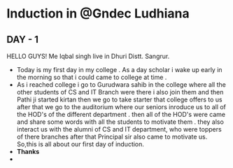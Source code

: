 # Induction in @Gndec Ludhiana 

## DAY - 1 

HELLO GUYS! Me Iqbal singh live in Dhuri Distt. Sangrur. 
 - Today is my first day in my college . As a day scholar i wake up early in the morning so that i could came  to college at time .
 - As i reached college i go to Gurudwara sahib in the college where all the other students of CS and IT Branch were there i also join them and then Pathi ji started kirtan then we go to take starter that college offers to us after that we go to the auditorium where our seniors inroduce us to all of the HOD's of the different department . then all of the HOD's were came and share some words with all the students to motivate them . they also interact us with the alumni of CS and IT department, who were toppers of there branches after that Principal sir also came to motivate us. So,this is all about our first day of induction.
 - **Thanks**
 - 
     
